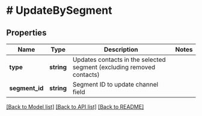 # # UpdateBySegment

## Properties

Name | Type | Description | Notes
------------ | ------------- | ------------- | -------------
**type** | **string** | Updates contacts in the selected segment (excluding removed contacts) |
**segment_id** | **string** | Segment ID to update channel field |

[[Back to Model list]](../../README.md#models) [[Back to API list]](../../README.md#endpoints) [[Back to README]](../../README.md)
